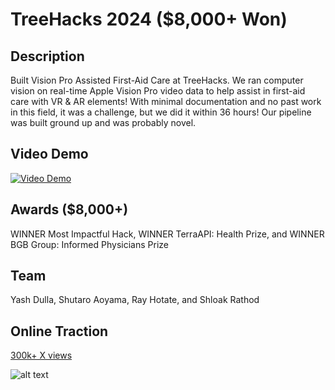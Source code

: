 # TreeHacks 2024 ($8,000+ Won)
## Description 
Built Vision Pro Assisted First-Aid Care at TreeHacks. We ran computer vision on real-time Apple Vision Pro video data to help assist in first-aid care with VR & AR elements! With minimal documentation and no past work in this field, it was a challenge, but we did it within 36 hours! Our pipeline was built ground up and was probably novel.

## Video Demo
[![Video Demo](https://img.youtube.com/vi/r6CRiycOKFQ/0.jpg)](https://www.youtube.com/watch?v=r6CRiycOKFQ)

## Awards ($8,000+)
WINNER Most Impactful Hack,
WINNER TerraAPI: Health Prize, and 
WINNER BGB Group: Informed Physicians Prize 

## Team
Yash Dulla, Shutaro Aoyama, Ray Hotate, and Shloak Rathod

## Online Traction 
<a href="https://x.com/AlexReibman/status/1759542691157979281" target="_blank">300k+ X views</a>

 ![alt text](https://pbs.twimg.com/media/GG81efEakAAHkm-?format=jpg&name=medium)




